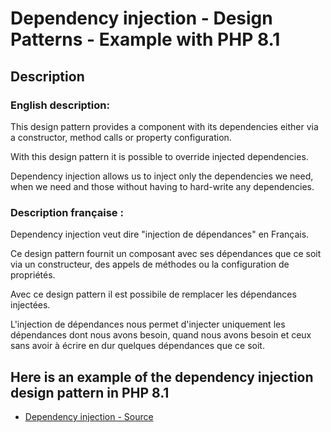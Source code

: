 # Dependency injection - Design Patterns - Example with PHP 8.1


## Description

### English description:

This design pattern provides a component with its dependencies either via a constructor, method calls or property configuration.

With this design pattern it is possible to override injected dependencies.

Dependency injection allows us to inject only the dependencies we need, when we need and those without having to hard-write any dependencies.

### Description française :

Dependency injection veut dire "injection de dépendances" en Français.

Ce design pattern fournit un composant avec ses dépendances que ce soit via un constructeur, des appels de méthodes ou la configuration de propriétés.

Avec ce design pattern il est possibile de remplacer les dépendances injectées.

L'injection de dépendances nous permet d'injecter uniquement les dépendances dont nous avons besoin, quand nous avons besoin et ceux sans avoir à écrire en dur quelques dépendances que ce soit.


## Here is an example of the dependency injection design pattern in PHP 8.1

* [Dependency injection - Source](https://github.com/s-damian/design-patterns-php/blob/master/src/dependency-injection/index.php)
